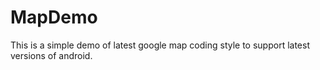 # MapDemo
This is a simple demo of latest google map coding style to support latest versions of android.
